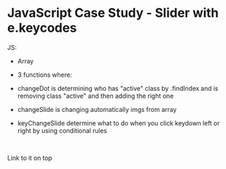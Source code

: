 # JavaScript Case Study - Slider with e.keycodes

JS: 
- Array
- 3 functions where: 

 - changeDot is determining who has "active" class by .findIndex and is removing class "active" and then adding the right one
 - changeSlide is changing automatically imgs from array 
 - keyChangeSlide determine what to do when you click keydown left or right by using conditional rules

<br>

Link to it on top
